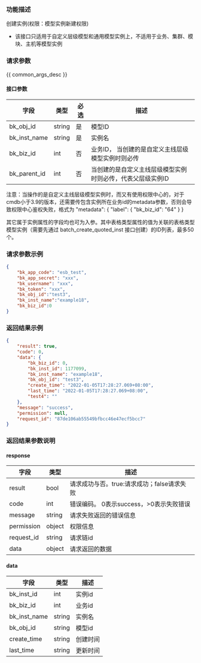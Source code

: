 ### 功能描述

创建实例(权限：模型实例新建权限)

- 该接口只适用于自定义层级模型和通用模型实例上，不适用于业务、集群、模块、主机等模型实例

### 请求参数

{{ common_args_desc }}

#### 接口参数

| 字段           | 类型     | 必选 | 描述                             |
|--------------|--------|----|--------------------------------|
| bk_obj_id    | string | 是  | 模型ID                           |
| bk_inst_name | string | 是  | 实例名                            |
| bk_biz_id    | int    | 否  | 业务ID， 当创建的是自定义主线层级模型实例时则必传     |
| bk_parent_id | int    | 否  | 当创建的是自定义主线层级模型实例时则必传，代表父层级实例ID |

注意：当操作的是自定义主线层级模型实例时，而又有使用权限中心的，对于cmdb小于3.9的版本，还需要传包含实例所在业务id的metadata参数，否则会导致权限中心鉴权失败，格式为
"metadata": {
"label": {
"bk_biz_id": "64"
}
}

其它属于实例属性的字段均也可为入参。其中表格类型属性的值为关联的表格类型模型实例（需要先通过 batch_create_quoted_inst
接口创建）的ID列表，最多50个。

### 请求参数示例

```json
{
    "bk_app_code": "esb_test",
    "bk_app_secret": "xxx",
    "bk_username": "xxx",
    "bk_token": "xxx",
    "bk_obj_id":"test3",
    "bk_inst_name":"example18",
    "bk_biz_id":0
}
```

### 返回结果示例

```json
{
    "result": true,
    "code": 0,
    "data": {
        "bk_biz_id": 0,
        "bk_inst_id": 1177099,
        "bk_inst_name": "example18",
        "bk_obj_id": "test3",
        "create_time": "2022-01-05T17:28:27.069+08:00",
        "last_time": "2022-01-05T17:28:27.069+08:00",
        "test4": ""
    },
    "message": "success",
    "permission": null,
    "request_id": "87de106ab55549bfbcc46e47ecf5bcc7"
}
```

### 返回结果参数说明

#### response

| 字段         | 类型     | 描述                         |
|------------|--------|----------------------------|
| result     | bool   | 请求成功与否。true:请求成功；false请求失败 |
| code       | int    | 错误编码。 0表示success，>0表示失败错误  |
| message    | string | 请求失败返回的错误信息                |
| permission | object | 权限信息                       |
| request_id | string | 请求链id                      |
| data       | object | 请求返回的数据                    |

#### data

| 字段                  | 类型     | 描述    |
|---------------------|--------|-------|
| bk_inst_id          | int    | 实例id  |
| bk_biz_id           | int    | 业务id  |
| bk_inst_name        | string | 实例名   |
| bk_obj_id           | string | 模型id  |
| create_time         | string | 创建时间  |
| last_time           | string | 更新时间  |

